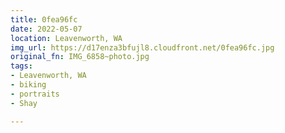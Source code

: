 ```yaml
---
title: 0fea96fc
date: 2022-05-07
location: Leavenworth, WA
img_url: https://d17enza3bfujl8.cloudfront.net/0fea96fc.jpg
original_fn: IMG_6858~photo.jpg
tags:
- Leavenworth, WA
- biking
- portraits
- Shay

---
```

